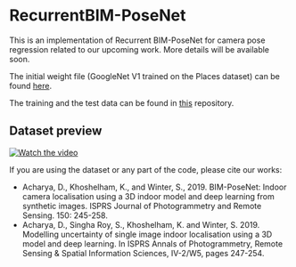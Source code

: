 # RecurrentBIM-PoseNet
This is an implementation of Recurrent BIM-PoseNet for camera pose regression related to our upcoming work. More details will be available soon.  

The initial weight file (GoogleNet V1 trained on the Places dataset) can be found [here](https://melbourne.figshare.com/articles/GoogleNet_weights_trained_on_the_Places_dataset_for_Keras_/10959350).

The training and the test data can be found in [this](https://melbourne.figshare.com/articles/UnimelbCorridorSynthetic_zip/10930457) repository. 

## Dataset preview
[![Watch the video](https://melbourne.figshare.com/ndownloader/files/19441991/preview/19441991/preview.jpg)](https://melbourne.figshare.com/articles/UnimelbCorridorSynthetic_zip/10930457)

If you are using the dataset or any part of the code, please cite our works: 
- Acharya, D., Khoshelham, K., and Winter, S., 2019. BIM-PoseNet: Indoor camera localisation using a 3D indoor model and deep learning from synthetic images. ISPRS Journal of Photogrammetry and Remote Sensing. 150: 245-258.
- Acharya, D., Singha Roy, S., Khoshelham, K. and Winter, S. 2019. Modelling uncertainty of single image indoor localisation using a 3D model and deep learning. In ISPRS Annals of Photogrammetry, Remote Sensing & Spatial Information Sciences, IV-2/W5, pages 247-254.

